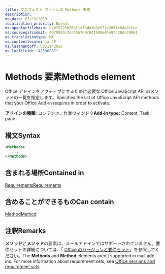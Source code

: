 ```yaml
---
title: マニフェスト ファイルの Methods 要素
description: ''
ms.date: 03/19/2019
localization_priority: Normal
ms.openlocfilehash: b2ef9725b76b21af8d41b9e571d2851464aa1fcc
ms.sourcegitcommit: 4079903c3cc45b7d8c041509a44e9fc38da399b1
ms.translationtype: MT
ms.contentlocale: ja-JP
ms.lasthandoff: 03/11/2020
ms.locfileid: "42596887"
---
```

# <a name="methods-element"></a><span data-ttu-id="f10b4-102">Methods 要素</span><span class="sxs-lookup"><span data-stu-id="f10b4-102">Methods element</span></span>

<span data-ttu-id="f10b4-103">Office アドインをアクティブにするために必要な Office JavaScript API のメソッドの一覧を指定します。</span><span class="sxs-lookup"><span data-stu-id="f10b4-103">Specifies the list of Office JavaScript API methods that your Office Add-in requires in order to activate.</span></span>

<span data-ttu-id="f10b4-104">**アドインの種類:** コンテンツ、作業ウィンドウ</span><span class="sxs-lookup"><span data-stu-id="f10b4-104">**Add-in type:** Content, Task pane</span></span>

## <a name="syntax"></a><span data-ttu-id="f10b4-105">構文</span><span class="sxs-lookup"><span data-stu-id="f10b4-105">Syntax</span></span>

```XML
<Methods>
   ...
</Methods>
```

## <a name="contained-in"></a><span data-ttu-id="f10b4-106">含まれる場所</span><span class="sxs-lookup"><span data-stu-id="f10b4-106">Contained in</span></span>

[<span data-ttu-id="f10b4-107">Requirements</span><span class="sxs-lookup"><span data-stu-id="f10b4-107">Requirements</span></span>](requirements.md)

## <a name="can-contain"></a><span data-ttu-id="f10b4-108">含めることができるもの</span><span class="sxs-lookup"><span data-stu-id="f10b4-108">Can contain</span></span>

[<span data-ttu-id="f10b4-109">Method</span><span class="sxs-lookup"><span data-stu-id="f10b4-109">Method</span></span>](method.md)

## <a name="remarks"></a><span data-ttu-id="f10b4-110">注釈</span><span class="sxs-lookup"><span data-stu-id="f10b4-110">Remarks</span></span>

<span data-ttu-id="f10b4-111">**メソッド**と**メソッド**の要素は、メールアドインではサポートされていません。要件セットの詳細については、「 [Office のバージョンと要件セット](../../develop/office-versions-and-requirement-sets.md)」を参照してください。</span><span class="sxs-lookup"><span data-stu-id="f10b4-111">The **Methods** and **Method** elements aren't supported in mail add-ins. For more information about requirement sets, see [Office versions and requirement sets](../../develop/office-versions-and-requirement-sets.md).</span></span>
